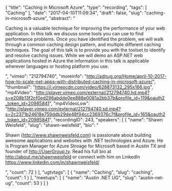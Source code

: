 {
  "title": "Caching in Microsoft Azure",
  "type": "recording",
  "tags": [
    "Caching"
  ],
  "date": "2017-04-10T11:09:34",
  "draft": false,
  "slug": "caching-in-microsoft-azure",
  "abstract": "<p>Caching is a valuable technique for improving the performance of your web application. In this talk we discuss some tools you can use to find performance problems. Once you have identified the problem, we will walk through a common caching design pattern, and multiple different caching techniques. The goal of this talk is to provide you with the toolset to identify and resolve caching issues. While we will demo an ASP.NET web applications hosted in Azure the information in this talk is applicable wherever languages or hosting platform you use.</p>",
  "vimeo": "212794740",
  "moreinfo": "http://adnug.org/Home/april-10-2017-how-to-scale-net-apps-with-distributed-caching-in-microsoft-azure/",
  "thumbnail": "https://i.vimeocdn.com/video/628873132_295x166.jpg",
  "mp4Video": "http://player.vimeo.com/external/212794740.hd.mp4?s=e208b13f2cf0ed296abdde0ee888e0081a2bb37b&profile_id=119&oauth2_token_id=20985841",
  "mp4VideoLow": "http://player.vimeo.com/external/212794740.sd.mp4?s=2c2371b24618e759ddb29de48f94cc2369376c7f&profile_id=165&oauth2_token_id=20985841",
  "recordingID": 243,
  "speakers": [
    {
      "name": "Shawn Weisfeld",
      "slug": "shawn-weisfeld",
      "bio": "<p>Shawn (http://www.shawnweisfeld.com) is passionate about building awesome applications and websites with .NET technologies and Azure. He is Program Manager for Azure Stroage for Microsoft based in Austin TX and founder of http://UserGroup.tv. Read his full bio at http://about.me/shawnweisfeld or connect with him on LinkedIn https://www.linkedin.com/in/shawnweisfeld/</p>",
      "count": 72
    }
  ],
  "ugtvtags": [
    {
      "name": "Caching",
      "slug": "caching",
      "count": 1
    }
  ],
  "meetups": [
    {
      "name": "Austin .NET UG",
      "slug": "austin-net-ug",
      "count": 53
    }
  ]
}
